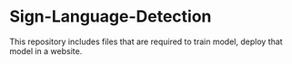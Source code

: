 # Sign-Language-Detection
This repository includes files that are required to train model, deploy that model in a website.

